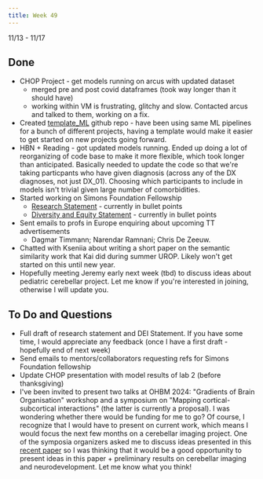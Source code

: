 ```yaml
---
title: Week 49
---
```


11/13 - 11/17

## Done
* CHOP Project - get models running on arcus with updated dataset
    * merged pre and post covid dataframes (took way longer than it should have)
    * working within VM is frustrating, glitchy and slow. Contacted arcus and talked to them, working on a fix. 
* Created [template_ML](https://github.com/maedbhk/template_ML) github repo - have been using same ML pipelines for a bunch of different projects, having a template would make it easier to get started on new projects going forward. 
* HBN + Reading - got updated models running. Ended up doing a lot of reorganizing of code base to make it more flexible, which took longer than anticipated. Basically needed to update the code so that we're taking particpants who have given diagnosis (across any of the DX diagnoses, not just DX_01). Choosing which participants to include in models isn't trivial given large number of comorbidities. 
* Started working on Simons Foundation Fellowship
    * [Research Statement](https://docs.google.com/document/d/11tN_wyjNd7JZqr8LWFozB9awJmIdCwCBA8uOJOr-_BA/edit) - currently in bullet points
    * [Diversity and Equity Statement](https://docs.google.com/document/d/1c1LPOYZZDGxb8D9aqdNcuaEsqmypS7KafFh0GEp_xc4/edit) - currently in bullet points
* Sent emails to profs in Europe enquiring about upcoming TT advertisements
    * Dagmar Timmann; Narendar Ramnani; Chris De Zeeuw.
* Chatted with Kseniia about writing a short paper on the semantic similarity work that Kai did during summer UROP. Likely won't get started on this until new year.
* Hopefully meeting Jeremy early next week (tbd) to discuss ideas about pediatric cerebellar project. Let me know if you're interested in joining, otherwise I will update you.

## To Do and Questions
* Full draft of research statement and DEI Statement. If you have some time, I would appreciate any feedback (once I have a first draft - hopefully end of next week)
* Send emails to mentors/collaborators requesting refs for Simons Foundation fellowship
* Update CHOP presentation with model results of lab 2 (before thanksgiving)
* I've been invited to present two talks at OHBM 2024:  "Gradients of Brain Organisation" workshop and a symposium on "Mapping cortical-subcortical interactions" (the latter is currently a proposal). I was wondering whether there would be funding for me to go? Of course, I recognize that I would have to present on current work, which means I would focus the next few months on a cerebellar imaging project. One of the symposia organizers asked me to discuss ideas presented in this [recent paper](https://www.sciencedirect.com/science/article/abs/pii/S2352154623000554) so I was thinking that it would be a good opportunity to present ideas in this paper + preliminary results on cerebellar imaging and neurodevelopment. Let me know what you think!
